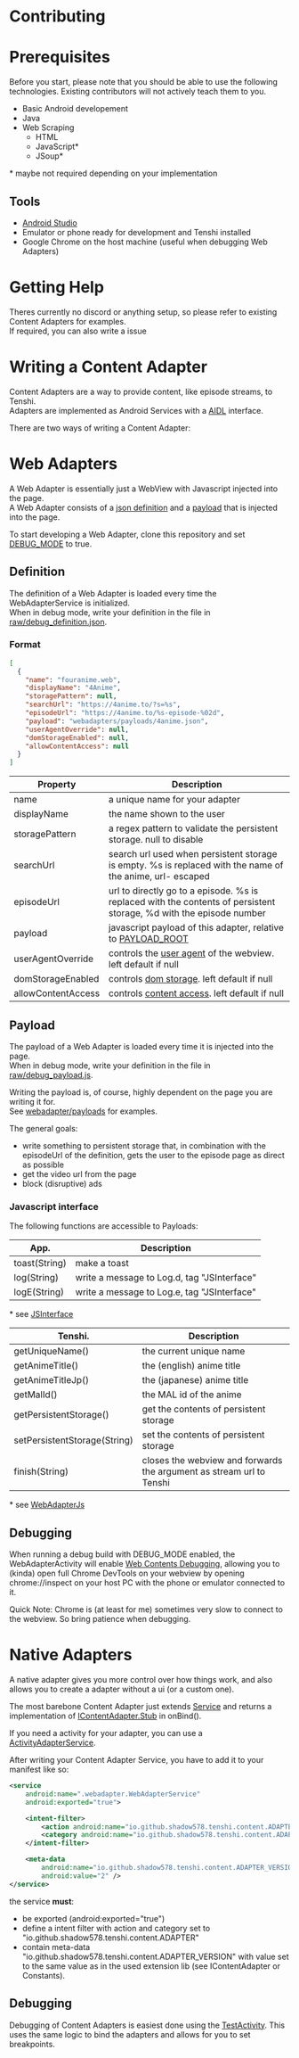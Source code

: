 # Contributing

# Prerequisites

Before you start, please note that you should be able to use the following technologies. Existing contributors will not actively teach them to you.

- Basic Android developement
- Java
- Web Scraping
    - HTML
    - JavaScript*
    - JSoup*

\* maybe not required depending on your implementation

## Tools

- [Android Studio](https://developer.android.com/studio)
- Emulator or phone ready for development and Tenshi installed
- Google Chrome on the host machine (useful when debugging Web Adapters)


# Getting Help

Theres currently no discord or anything setup, so please refer to existing Content Adapters for examples.<br>
If required, you can also write a issue

# Writing a Content Adapter

Content Adapters are a way to provide content, like episode streams, to Tenshi.<br>
Adapters are implemented as Android Services with a [AIDL](https://developer.android.com/guide/components/aidl) interface.


There are two ways of writing a Content Adapter:

# Web Adapters

A Web Adapter is essentially just a WebView with Javascript injected into the page. <br>
A Web Adapter consists of a [json definition](https://github.com/Tenshiorg/Tenshi-Content/blob/kohai/webadapters/adapter-definitions.json) and a [payload](https://github.com/Tenshiorg/Tenshi-Content/tree/kohai/webadapters/payloads) that is injected into the page.


To start developing a Web Adapter, clone this repository and set [DEBUG_MODE](https://github.com/Tenshiorg/Tenshi-Content/blob/kohai/app/src/main/java/io/github/shadow578/tenshicontent/webadapter/Constants.java#L14) to true. <br>

## Definition

The definition of a Web Adapter is loaded every time the WebAdapterService is initialized.<br>
When in debug mode, write your definition in the file in [raw/debug_definition.json](https://github.com/Tenshiorg/Tenshi-Content/blob/kohai/app/src/main/res/raw/debug_definition.json).


### Format

```json
[
  {
    "name": "fouranime.web",
    "displayName": "4Anime",
    "storagePattern": null,
    "searchUrl": "https://4anime.to/?s=%s",
    "episodeUrl": "https://4anime.to/%s-episode-%02d",
    "payload": "webadapters/payloads/4anime.json",
    "userAgentOverride": null,
    "domStorageEnabled": null,
    "allowContentAccess": null
  }
]
```

Property    | Description
------------|------------
name        | a unique name for your adapter
displayName | the name shown to the user
storagePattern  | a regex pattern to validate the persistent storage. null to disable
searchUrl       | search url used when persistent storage is empty. %s is replaced with the name of the anime, url- escaped
episodeUrl      | url to directly go to a episode. %s is replaced with the contents of persistent storage, %d with the episode number
payload         | javascript payload of this adapter, relative to [PAYLOAD_ROOT](https://github.com/Tenshiorg/Tenshi-Content/blob/kohai/app/src/main/java/io/github/shadow578/tenshicontent/webadapter/Constants.java)
userAgentOverride   | controls the [user agent](https://developer.android.com/reference/android/webkit/WebSettings#setUserAgentString(java.lang.String)) of the webview. left default if null
domStorageEnabled   | controls [dom storage](https://developer.android.com/reference/android/webkit/WebSettings#setDomStorageEnabled(boolean)). left default if null
allowContentAccess  | controls [content access](https://developer.android.com/reference/android/webkit/WebSettings#setAllowContentAccess(boolean)). left default if null


## Payload

The payload of a Web Adapter is loaded every time it is injected into the page.<br>
When in debug mode, write your definition in the file in [raw/debug_payload.js](https://github.com/Tenshiorg/Tenshi-Content/blob/kohai/app/src/main/res/raw/debug_payload.js). 


Writing the payload is, of course, highly dependent on the page you are writing it for. <br>
See [webadapter/payloads](https://github.com/Tenshiorg/Tenshi-Content/tree/kohai/webadapters/payloads) for examples.

The general goals:
- write something to persistent storage that, in combination with the episodeUrl of the definition, gets the user to the episode page as direct as possible
- get the video url from the page
- block (disruptive) ads

### Javascript interface

The following functions are accessible to Payloads:

App.            | Description
----------------|-------------
toast(String)   | make a toast
log(String)     | write a message to Log.d, tag "JSInterface"
logE(String)    | write a message to Log.e, tag "JSInterface"

\* see [JSInterface](https://github.com/Tenshiorg/Extensions-Lib/blob/kohai/extensionsLib/src/main/java/io/github/shadow578/tenshi/extensionslib/content/util/WebViewAdapterActivity.java#L178)


Tenshi.                 | Description
------------------------|-------------
getUniqueName()         | the current unique name
getAnimeTitle()         | the (english) anime title
getAnimeTitleJp()       | the (japanese) anime title
getMalId()              | the MAL id of the anime
getPersistentStorage()  | get the contents of persistent storage
setPersistentStorage(String)  | set the contents of persistent storage
finish(String)          | closes the webview and forwards the argument as stream url to Tenshi

\* see [WebAdapterJs](https://github.com/Tenshiorg/Tenshi-Content/blob/kohai/app/src/main/java/io/github/shadow578/tenshicontent/webadapter/WebAdapterActivity.java#L211)


## Debugging

When running a debug build with DEBUG_MODE enabled, the WebAdapterActivity will enable [Web Contents Debugging](https://developer.android.com/reference/android/webkit/WebView#setWebContentsDebuggingEnabled(boolean)), allowing you to (kinda) open full Chrome DevTools on your webview by opening chrome://inspect on your host PC with the phone or emulator connected to it.

Quick Note: Chrome is (at least for me) sometimes very slow to connect to the webview. So bring patience when debugging.


# Native Adapters

A native adapter gives you more control over how things work, and also allows you to create a adapter without a ui (or a custom one). <br>

The most barebone Content Adapter just extends [Service](https://developer.android.com/reference/android/app/Service) and returns a implementation of [IContentAdapter.Stub](https://github.com/Tenshiorg/Extensions-Lib/blob/kohai/extensionsLib/src/main/aidl/io/github/shadow578/tenshi/extensionslib/content/IContentAdapter.aidl) in onBind().

If you need a activity for your adapter, you can use a [ActivityAdapterService](https://github.com/Tenshiorg/Extensions-Lib/blob/kohai/extensionsLib/src/main/java/io/github/shadow578/tenshi/extensionslib/content/util/ActivityAdapterService.java).


After writing your Content Adapter Service, you have to add it to your manifest like so:

```xml
<service
    android:name=".webadapter.WebAdapterService"
    android:exported="true">

    <intent-filter>
        <action android:name="io.github.shadow578.tenshi.content.ADAPTER" />
        <category android:name="io.github.shadow578.tenshi.content.ADAPTER" />
    </intent-filter>

    <meta-data
        android:name="io.github.shadow578.tenshi.content.ADAPTER_VERSION"
        android:value="2" />
</service>
```

the service __must__:
- be exported (android:exported="true")
- define a intent filter with action and category set to "io.github.shadow578.tenshi.content.ADAPTER"
- contain meta-data "io.github.shadow578.tenshi.content.ADAPTER_VERSION" with value set to the same value as in the used extension lib (see IContentAdapter or Constants).


## Debugging

Debugging of Content Adapters is easiest done using the [TestActivity](https://github.com/Tenshiorg/Tenshi-Content/blob/kohai/app/src/main/java/io/github/shadow578/tenshicontent/TestActivity.java). This uses the same logic to bind the adapters and allows for you to set breakpoints.
